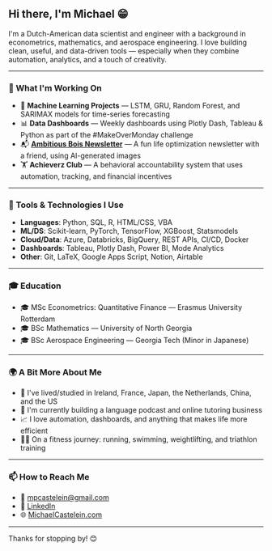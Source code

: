 ## Hi there, I'm Michael 😁

I'm a Dutch-American data scientist and engineer with a background in econometrics, mathematics, and aerospace engineering. I love building clean, useful, and data-driven tools — especially when they combine automation, analytics, and a touch of creativity.

---

### 🚀 What I'm Working On
- 🧠 **Machine Learning Projects** — LSTM, GRU, Random Forest, and SARIMAX models for time-series forecasting
- 📊 **Data Dashboards** — Weekly dashboards using Plotly Dash, Tableau & Python as part of the #MakeOverMonday challenge
- 📬 **[Ambitious Bois Newsletter](https://ambitiousbois.beehiiv.com/)** — A fun life optimization newsletter with a friend, using AI-generated images
- 🏋️ **Achieverz Club** — A behavioral accountability system that uses automation, tracking, and financial incentives

---

### 🧰 Tools & Technologies I Use
- **Languages**: Python, SQL, R, HTML/CSS, VBA
- **ML/DS**: Scikit-learn, PyTorch, TensorFlow, XGBoost, Statsmodels
- **Cloud/Data**: Azure, Databricks, BigQuery, REST APIs, CI/CD, Docker
- **Dashboards**: Tableau, Plotly Dash, Power BI, Mode Analytics
- **Other**: Git, LaTeX, Google Apps Script, Notion, Airtable

---

### 🎓 Education
- 🎓 MSc Econometrics: Quantitative Finance — Erasmus University Rotterdam
- 🎓 BSc Mathematics — University of North Georgia
- 🎓 BSc Aerospace Engineering — Georgia Tech (Minor in Japanese)

---

### 🌍 A Bit More About Me
- 🧳 I've lived/studied in Ireland, France, Japan, the Netherlands, China, and the US
- 👯 I'm currently building a language podcast and online tutoring business
- 📈 I love automation, dashboards, and anything that makes life more efficient
- 🏃‍♂️ On a fitness journey: running, swimming, weightlifting, and triathlon training

---

### 📫 How to Reach Me
- 📧 [mpcastelein@gmail.com](mailto:mpcastelein@gmail.com)
- 💼 [LinkedIn](https://linkedin.com/in/michael-castelein)
- 🌐 [MichaelCastelein.com](https://MichaelCastelein.com)

---

Thanks for stopping by! 😊
